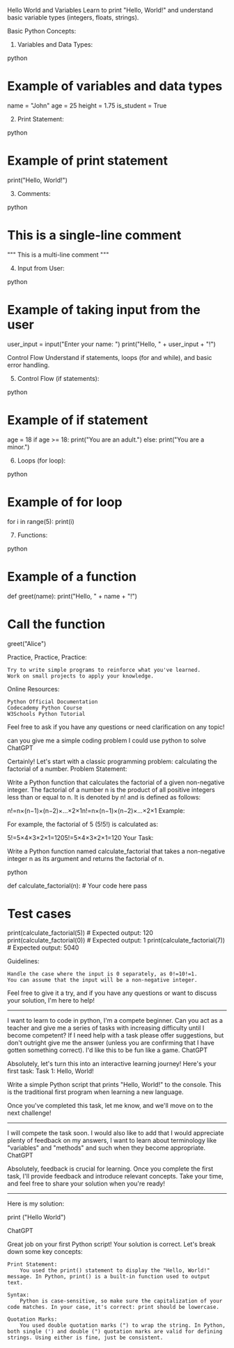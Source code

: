 ﻿Hello World and Variables
Learn to print "Hello, World!" and understand basic variable types (integers, floats, strings).

Basic Python Concepts:
1. Variables and Data Types:

python

# Example of variables and data types
name = "John"
age = 25
height = 1.75
is_student = True

2. Print Statement:

python

# Example of print statement
print("Hello, World!")

3. Comments:

python

# This is a single-line comment

"""
This is a 
multi-line comment
"""

4. Input from User:

python

# Example of taking input from the user
user_input = input("Enter your name: ")
print("Hello, " + user_input + "!")

Control Flow
Understand if statements, loops (for and while), and basic error handling.

5. Control Flow (if statements):

python

# Example of if statement
age = 18
if age >= 18:
    print("You are an adult.")
else:
    print("You are a minor.")

6. Loops (for loop):

python

# Example of for loop
for i in range(5):
    print(i)

7. Functions:

python

# Example of a function
def greet(name):
    print("Hello, " + name + "!")

# Call the function
greet("Alice")

Practice, Practice, Practice:

    Try to write simple programs to reinforce what you've learned.
    Work on small projects to apply your knowledge.

Online Resources:

    Python Official Documentation
    Codecademy Python Course
    W3Schools Python Tutorial

Feel free to ask if you have any questions or need clarification on any topic!

can you give me a simple coding problem I could use python to solve
ChatGPT

Certainly! Let's start with a classic programming problem: calculating the factorial of a number.
Problem Statement:

Write a Python function that calculates the factorial of a given non-negative integer. The factorial of a number n is the product of all positive integers less than or equal to n. It is denoted by n! and is defined as follows:

n!=n×(n−1)×(n−2)×…×2×1n!=n×(n−1)×(n−2)×…×2×1
Example:

For example, the factorial of 5 (5!5!) is calculated as:

5!=5×4×3×2×1=1205!=5×4×3×2×1=120
Your Task:

Write a Python function named calculate_factorial that takes a non-negative integer n as its argument and returns the factorial of n.

python

def calculate_factorial(n):
    # Your code here
    pass

# Test cases
print(calculate_factorial(5))  # Expected output: 120
print(calculate_factorial(0))  # Expected output: 1
print(calculate_factorial(7))  # Expected output: 5040

Guidelines:

    Handle the case where the input is 0 separately, as 0!=10!=1.
    You can assume that the input will be a non-negative integer.

Feel free to give it a try, and if you have any questions or want to discuss your solution, I'm here to help!

___




I want to learn to code in python, I'm a compete beginner. Can you act as a teacher and give me a series of tasks with increasing difficulty until I become competent? If I need help with a task please offer suggestions,  but don't outright give me the answer (unless you are confirming that I have gotten something correct). I'd like this to be fun like a game. 
ChatGPT

Absolutely, let's turn this into an interactive learning journey! Here's your first task:
Task 1: Hello, World!

Write a simple Python script that prints "Hello, World!" to the console. This is the traditional first program when learning a new language.

Once you've completed this task, let me know, and we'll move on to the next challenge!

___

I will compete the task soon. I would also like to add that I would appreciate plenty of feedback on my answers, I want to learn about terminology like "variables" and "methods" and such when they become appropriate.
ChatGPT

Absolutely, feedback is crucial for learning. Once you complete the first task, I'll provide feedback and introduce relevant concepts. Take your time, and feel free to share your solution when you're ready!

___ 

Here is my solution:

print ("Hello World")

ChatGPT

Great job on your first Python script! Your solution is correct. Let's break down some key concepts:

    Print Statement:
        You used the print() statement to display the "Hello, World!" message. In Python, print() is a built-in function used to output text.

    Syntax:
        Python is case-sensitive, so make sure the capitalization of your code matches. In your case, it's correct: print should be lowercase.

    Quotation Marks:
        You used double quotation marks (") to wrap the string. In Python, both single (') and double (") quotation marks are valid for defining strings. Using either is fine, just be consistent.
